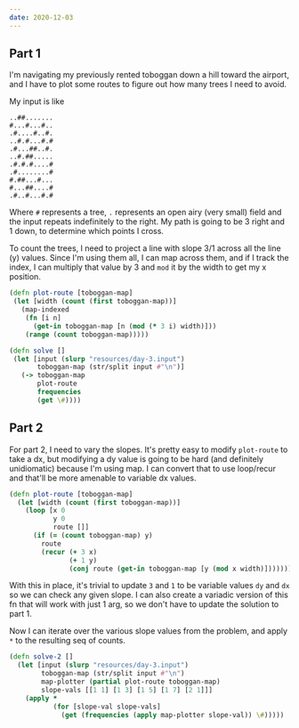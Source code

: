 ```yaml
---
date: 2020-12-03
---
```


## Part 1

I'm navigating my previously rented toboggan down a hill toward the airport, and
I have to plot some routes to figure out how many trees I need to avoid.

My input is like

```
..##.......
#...#...#..
.#....#..#.
..#.#...#.#
.#...##..#.
..#.##.....
.#.#.#....#
.#........#
#.##...#...
#...##....#
.#..#...#.#
```

 Where `#` represents a tree, `.` represents an open airy (very small) field and
 the input repeats indefinitely to the right.  My path is going to be 3 right
 and 1 down, to determine which points I cross.

 To count the trees, I need to project a line with slope 3/1 across all the line
 (y) values.  Since I'm using them all, I can map across them, and if I track
 the index, I can multiply that value by 3 and `mod` it by the width to get my x
 position.

 ```clojure
 (defn plot-route [toboggan-map]
  (let [width (count (first toboggan-map))]
    (map-indexed
     (fn [i n]
       (get-in toboggan-map [n (mod (* 3 i) width)]))
     (range (count toboggan-map)))))

(defn solve []
  (let [input (slurp "resources/day-3.input")
        toboggan-map (str/split input #"\n")]
    (-> toboggan-map
        plot-route
        frequencies
        (get \#))))
```

## Part 2

For part 2, I need to vary the slopes.  It's pretty easy to modify `plot-route`
to take a dx, but modifying a dy value is going to be hard (and definitely
unidiomatic) because I'm using map.  I can convert that to use loop/recur and
that'll be more amenable to variable dx values.

```clojure
(defn plot-route [toboggan-map]
  (let [width (count (first toboggan-map))]
    (loop [x 0
           y 0
           route []]
      (if (= (count toboggan-map) y)
        route
        (recur (+ 3 x)
               (+ 1 y)
               (conj route (get-in toboggan-map [y (mod x width)])))))))
```

With this in place, it's trivial to update `3` and `1` to be variable values
`dy` and `dx` so we can check any given slope.  I can also create a variadic
version of this fn that will work with just 1 arg, so we don't have to update
the solution to part 1.

Now I can iterate over the various slope values from the problem, and apply `*`
to the resulting seq of counts.

```clojure
(defn solve-2 []
  (let [input (slurp "resources/day-3.input")
        toboggan-map (str/split input #"\n")
        map-plotter (partial plot-route toboggan-map)
        slope-vals [[1 1] [1 3] [1 5] [1 7] [2 1]]]
    (apply *
           (for [slope-val slope-vals]
             (get (frequencies (apply map-plotter slope-val)) \#)))))
```

